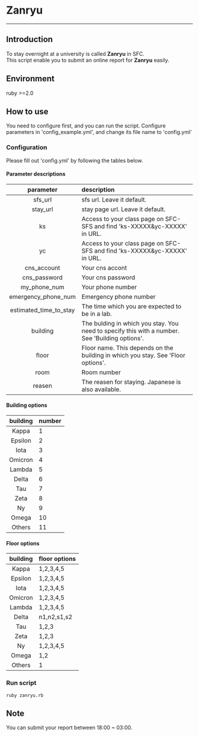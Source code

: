# Zanryu
---


## Introduction

To stay overnight at a university is called **Zanryu** in SFC.  
This script enable you to submit an online report for **Zanryu** easily.


## Environment

ruby >=2.0


## How to use

You need to configure first, and you can run the script.
Configure parameters in 'config_example.yml', and change its file name to 'config.yml'

### Configuration

Please fill out 'config.yml' by following the tables below.

#### Parameter descriptions

| parameter | description |
|:---:|:---|
| sfs_url | sfs url. Leave it default. |
| stay_url | stay page url. Leave it default. |
| ks | Access to your class page on SFC-SFS and find 'ks-XXXXX&yc-XXXXX' in URL. |
| yc | Access to your class page on SFC-SFS and find 'ks-XXXXX&yc-XXXXX' in URL. |
| cns_account | Your cns accont |
| cns_password | Your cns password |
| my_phone_num | Your phone number |
| emergency_phone_num | Emergency phone number |
| estimated_time_to_stay | The time which you are expected to be in a lab. |
| building | The bulding in which you stay. You need to specify this with a number. See 'Building options'. |
| floor | Floor name. This depends on the building in which you stay. See 'Floor options'. |
| room | Room number |
| reasen | The reasen for staying. Japanese is also available. |

#### Building options

| building | number |
|:---:|:---|
| Kappa | 1 |
| Epsilon | 2 |
| Iota | 3 |
| Omicron | 4 |
| Lambda | 5 |
| Delta | 6 |
| Tau | 7 |
| Zeta | 8 |
| Ny | 9 |
| Omega | 10 |
| Others | 11 |

#### Floor options

| building | floor options |
|:---:|:---|
| Kappa | 1,2,3,4,5 |
| Epsilon | 1,2,3,4,5 |
| Iota | 1,2,3,4,5 |
| Omicron | 1,2,3,4,5 |
| Lambda | 1,2,3,4,5 |
| Delta | n1,n2,s1,s2 |
| Tau | 1,2,3 |
| Zeta | 1,2,3 |
| Ny | 1,2,3,4,5 |
| Omega | 1,2 |
| Others | 1 |

### Run script

```
ruby zanryu.rb
```


## Note
You can submit your report between 18:00 ~ 03:00.
